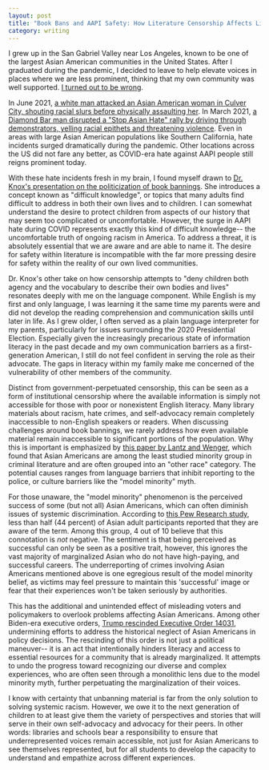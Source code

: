 ```yaml
---
layout: post
title: "Book Bans and AAPI Safety: How Literature Censorship Affects Lived Reality"
category: writing
---
```


I grew up in the San Gabriel Valley near Los Angeles, known to be one of the largest Asian American communities in the United States. After I graduated during the pandemic, I decided to leave to help elevate voices in places where we are less prominent, thinking that my own community was well supported. [I turned out to be wrong](https://www.latimes.com/california/story/2022-06-28/anti-asian-hate-crimes-in-california-jumped-177-in-2021).

In June 2021, [a white man attacked an Asian American woman in Culver City, shouting racial slurs before physically assaulting her](https://www.latimes.com/california/story/2024-12-12/man-pleads-guilty-hate-crime-punched-asian-woman). In March 2021, [a Diamond Bar man disrupted a "Stop Asian Hate" rally by driving through demonstrators, yelling racial epithets and threatening violence](https://www.sgvtribune.com/2023/10/26/diamond-bar-man-pleads-guilty-to-driving-into-crowd-while-shouting-slurs-at-stop-asian-hate-rally/). Even in areas with large Asian American populations like Southern California, hate incidents surged dramatically during the pandemic. Other locations across the US did not fare any better, as COVID-era hate against AAPI people still reigns prominent today.

With these hate incidents fresh in my brain, I found myself drawn to [Dr. Knox's presentation on the politicization of book bannings](https://www.youtube.com/watch?v=01efFy_eUJc). She introduces a concept known as "difficult knowledge", or topics that many adults find difficult to address in both their own lives and to children. I can somewhat understand the desire to protect children from aspects of our history that may seem too complicated or uncomfortable. However, the surge in AAPI hate during COVID represents exactly this kind of difficult knowledge-- the uncomfortable truth of ongoing racism in America. To address a threat, it is absolutely essential that we are aware and are able to name it. The desire for safety within literature is incompatible with the far more pressing desire for safety within the reality of our own lived communities.

Dr. Knox's other take on how censorship attempts to "deny children both agency and the vocabulary to describe their own bodies and lives" resonates deeply with me on the language component. While English is my first and only language, I was learning it the same time my parents were and did not develop the reading comprehension and communication skills until later in life. As I grew older, I often served as a plain language interpreter for my parents, particularly for issues surrounding the 2020 Presidential Election. Especially given the increasingly precarious state of information literacy in the past decade and my own communication barriers as a first-generation American, I still do not feel confident in serving the role as their advocate. The gaps in literacy within my family make me concerned of the vulnerability of other members of the community.

Distinct from government-perpetuated censorship, this can be seen as a form of institutional censorship where the available information is simply not accessible for those with poor or nonexistent English literacy. Many library materials about racism, hate crimes, and self-advocacy remain completely inaccessible to non-English speakers or readers. When discussing challenges around book bannings, we rarely address how even available material remain inaccessible to significant portions of the population. Why this is important is emphasized by [this paper by Lantz and Wenger](https://journals.sagepub.com/doi/pdf/10.1177/00111287211041521), which found that Asian Americans are among the least studied minority group in criminal literature and are often grouped into an "other race" category. The potential causes ranges from language barriers that inhibit reporting to the police, or culture barriers like the "model minority" myth. 

For those unaware, the "model minority" phenomenon is the perceived success of some (but not all) Asian Americans, which can often diminish issues of systemic discrimination. According to [this Pew Research study](https://www.pewresearch.org/race-and-ethnicity/2023/11/30/asian-americans-and-the-model-minority-stereotype/), less than half (44 percent) of Asian adult participants reported that they are aware of the term. Among this group, 4 out of 10 believe that this connotation is *not* negative. The sentiment is that being perceived as successful can only be seen as a positive trait, however, this ignores the vast majority of marginalized Asian who do not have high-paying, and successful careers. The underreporting of crimes involving Asian Americans mentioned above is one egregious result of the model minority belief, as victims may feel pressure to maintain this 'successful' image or fear that their experiences won't be taken seriously by authorities.

This has the additional and unintended effect of misleading voters and policymakers to overlook problems affecting Asian Americans. Among other Biden-era executive orders, [Trump rescinded Executive Order 14031](https://www.whitehouse.gov/presidential-actions/2025/01/initial-rescissions-of-harmful-executive-orders-and-actions/), undermining efforts to address the historical neglect of Asian Americans in policy decisions. The rescinding of this order is not just a political maneuver-- it is an act that intentionally hinders literacy and access to essential resources for a community that is already marginalized. It attempts to undo the progress toward recognizing our diverse and complex experiences, who are often seen through a monolithic lens due to the model minority myth, further perpetuating the marginalization of their voices.

I know with certainty that unbanning material is far from the only solution to solving systemic racism. However, we owe it to the next generation of children to at least give them the variety of perspectives and stories that will serve in their own self-advocacy and advocacy for their peers. In other words: libraries and schools bear a responsibility to ensure that underrepresented voices remain accessible, not just for Asian Americans to see themselves represented, but for all students to develop the capacity to understand and empathize across different experiences.